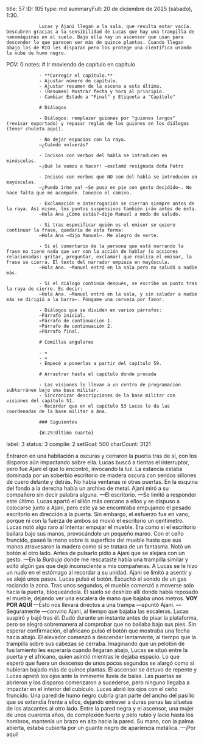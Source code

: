 title:          57
ID:             105
type:           md
summaryFull:    20 de diciembre de 2025 (sábado), 1:30.
                
                Lucas y Ajani llegan a la sala, que resulta estar vacía. Descubren gracias a la sensibilidad de Lucas que hay una trampilla de nanomáquinas en el suelo. Bajo ella hay un ascensor que usan para descender lo que parecen ser más de quince plantas. Cuando llegan abajo los de RIO les disparan pero los protege una científica usando la nube de humo negro.
POV:            0
notes:          # Ir moviendo de capítulo en capítulo
                
                - **Corregir el capítulo.**
                - Ajustar número de capítulo.
                - Ajustar resumen de la escena a esta última.
                - (Resumen) Mostrar fecha y hora al principio.
                - Cambiar Estado a "Final" y Etiqueta a "Capítulo"
                
                # Diálogos
                
                - Diálogos: remplazar guiones por "guiones largos" (revisar exportado) y repasar reglas de los guiones en los diálogos (tener chuleta aquí).
                
                - No dejar espacios con la raya.
                —¿Cuándo volverás?
                
                - Incisos con verbos del habla se introducen en minúsculas.
                —¡Qué le vamos a hacer! —exclamó resignada doña Patro
                
                - Incisos con verbos que NO son del habla se introducen en mayúsculas.
                —¿Puedo irme ya? —Se puso en pie con gesto decidido—. No hace falta que me acompañe. Conozco el camino.
                
                - Exclamación e interrogación se cierran siempre antes de la raya. Así mismo, los puntos suspensivos también irán antes de ésta.
                —Hola Ana ¿Cómo estás?—dijo Manuel a modo de saludo.
                
                - Si tras especificar quién es el emisor se quiere continuar la frase, quedaría de esta forma:
                —Hola Ana —dijo Manuel—. Me alegro de verte.
                
                - Si el comentario de la persona que está narrando la frase no tiene nada que ver con la acción de hablar (o acciones relacionadas: gritar, preguntar, exclamar) que realiza el emisor, la frase se cierra. El texto del narrador empieza en mayúscula.
                —Hola Ana. —Manuel entró en la sala pero no saludó a nadie más.
                
                - Si el diálogo continúa después, se escribe un punto tras la raya de cierre. Es decir:
                —Hola Ana. —Manuel entró en la sala, y sin saludar a nadie más se dirigió a la barra—. Póngame una cerveza por favor.
                
                - Diálogos que se dividen en varios párrafos:
                —Párrafo inicial.
                »Párrafo de continuación 1.
                »Párrafo de continuación 2.
                »Párrafo final.
                
                # Comillas angulares
                
                - «
                - »
                - Empecé a ponerlas a partir del capítulo 59.
                
                # Arrastrar hasta el capítulo donde proceda
                
                - Las visiones lo llevan a un centro de programación subterráneo bajo una base militar.
                - Sincronizar descripciones de la base militar con visiones del capítulo 51.
                - Recordar que en el capítulo 53 Lucas le da las coordenadas de la base militar a Ana.
                
                ### Siguientes
                
                {W:29:Último cuarto}
label:          3
status:         3
compile:        2
setGoal:        500
charCount:      3121


Entraron en una habitación a oscuras y cerraron la puerta tras de sí, con los disparos aún impactando sobre ella.
Lucas buscó a tientas el interruptor, pero fue Ajani el que lo encontró, invocando la luz.
La estancia estaba dominada por un soberbio escritorio de madera oscura con sendos sillones de cuero delante y detrás. No había ventanas ni otras puertas. En la esquina del fondo a la derecha había un archivo de metal.
Ajani miró a su compañero sin decir palabra alguna.
—El escritorio. —Se limitó a responder este último.
Lucas apartó el sillón más cercano a ellos y se dispuso a colocarse junto a Ajani, pero este ya se encontraba empujando el pesado escritorio en dirección a la puerta. Sin embargo, el esfuerzo fue en vano, porque ni con la fuerza de ambos se movió el escritorio un centímetro.
Lucas notó algo raro al intentar empujar el mueble. Era como si el escritorio bailara bajo sus manos, provocándole un pequeño mareo.
Con el ceño fruncido, paseó la mano sobre la superficie del mueble hasta que sus manos atravesaron la madera como si se tratara de un fantasma. Notó un botón al otro lado. 
Antes de pulsarlo pidió a Ajani que se alejara con un gesto.
—En la *Burbuja* donde me rescataste había una trampilla similar y soltó algún gas que dejó inconsciente a mis compañeras.
A Lucas se le hizo un nudo en el estómago al recordar a su unidad.
Ajani se limitó a asentir y se alejó unos pasos. Lucas pulsó el botón.
Escuchó el sonido de un gas rociando la zona. Tras unos segundos, el mueble comenzó a moverse solo hacia la puerta, bloqueándola. El suelo se deshizo allí donde había reposado el mueble, dejando ver  una escalera de mano que bajaba unos metros.
**VOY POR AQUÍ**
—Esto nos llevará directos a una trampa —apuntó Ajani.
—Seguramente —convino Ajani, al tiempo que bajaba las escaleras.
Lucas suspiró y bajó tras él. Dudó durante un instante antes de pisar la plataforma, pero se alegró sobremanera al comprobar que no bailaba bajo sus pies.
Sin esperar confirmación, el africano pulsó el botón que mostraba una fecha hacia abajo.
El elevador comenzó a descender lentamente, al tiempo que la trampilla sobre sus cabezas se cerraba.
Imaginando que un pelotón de fusilamiento les esperaría cuando llegaran abajo, Lucas se situó entre la puerta y el africano, quien asintió mientras le dejaba espacio.
Lo que esperó que fuera un descenso de unos pocos segundos se alargó como si hubieran bajado más de quince plantas.
El ascensor se detuvo de repente y Lucas apretó los ojos ante la inminente lluvia de balas.
Las puertas se abrieron y los disparos comenzaron a sucederse, pero ninguno llegaba a impactar en el interior del cubículo.
Lucas abrió los ojos con el ceño fruncido. Una pared de humo negro cubría gran parte del ancho del pasillo que se extendía frente a ellos, dejando entrever a duras penas las siluetas de los atacantes al otro lado.
Entre la pared negra y el ascensor, una mujer de unos cuarenta años, de complexión fuerte y pelo rubio y lacio hasta los hombros, mantenía un brazo en alto hacia la pared. Su mano, con la palma abierta, estaba cubierta por un guante negro de apariencia metálica.
—¡Por aquí!